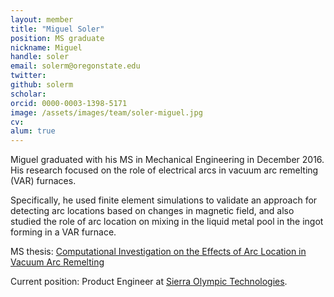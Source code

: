 ```yaml
---
layout: member
title: "Miguel Soler"
position: MS graduate
nickname: Miguel
handle: soler
email: solerm@oregonstate.edu
twitter:
github: solerm
scholar:
orcid: 0000-0003-1398-5171
image: /assets/images/team/soler-miguel.jpg
cv:
alum: true
---
```

Miguel graduated with his MS in Mechanical Engineering in December 2016. His research focused on the role of electrical arcs in vacuum arc remelting (VAR) furnaces.

Specifically, he used finite element simulations to validate an approach for detecting arc locations based on changes in magnetic field, and also studied the role of arc location on mixing in the liquid metal pool in the ingot forming in a VAR furnace.

<i class="fa fa-book" aria-hidden="true"></i> MS thesis: [Computational Investigation on the Effects of Arc Location in Vacuum Arc Remelting](http://hdl.handle.net/1957/60070)

Current position: Product Engineer at [Sierra Olympic Technologies](https://www.sierraolympic.com/).

[Oregon State University]: http://oregonstate.edu/
[School of Mechanical, Industrial, and Manufacturing Engineering]: http://mime.oregonstate.edu
